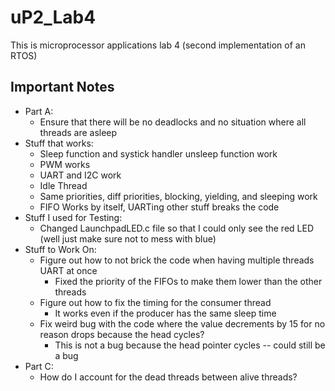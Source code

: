 # uP2_Lab4

This is microprocessor applications lab 4 (second implementation of an RTOS)

## Important Notes

- Part A:
  - Ensure that there will be no deadlocks and no situation where all threads are asleep
- Stuff that works:
  - Sleep function and systick handler unsleep function work
  - PWM works
  - UART and I2C work
  - Idle Thread
  - Same priorities, diff priorities, blocking, yielding, and sleeping work
  - FIFO Works by itself, UARTing other stuff breaks the code
- Stuff I used for Testing:
  - Changed LaunchpadLED.c file so that I could only see the red LED (well just make sure not to mess with blue)
- Stuff to Work On:
  - Figure out how to not brick the code when having multiple threads UART at once
    - Fixed the priority of the FIFOs to make them lower than the other threads
  - Figure out how to fix the timing for the consumer thread
    - It works even if the producer has the same sleep time
  - Fix weird bug with the code where the value decrements by 15 for no reason drops because the head cycles?
    - This is not a bug because the head pointer cycles -- could still be a bug
- Part C:
  - How do I account for the dead threads between alive threads?
